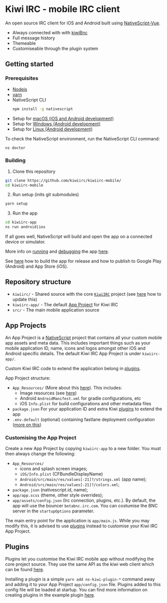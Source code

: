 # Kiwi IRC - mobile IRC client

An open source IRC client for iOS and Android built using [NativeScript-Vue](http://nativescript-vue.org/).

- Always connected with with [kiwiBnc](https://github.com/kiwiirc/kiwibnc)
- Full message history
- Themeable
- Customiseable through the plugin system

## Getting started

### Prerequisites

- [Nodejs](https://nodejs.org/)
- [yarn](https://yarnpkg.com/)
- NativeScript CLI
  ```bash
  npm install -g nativescript
  ```
- Setup for [macOS (iOS and Android development)](https://docs.nativescript.org/start/ns-setup-os-x)
- Setup for [Windows (Android development)](https://docs.nativescript.org/start/ns-setup-win)
- Setup for [Linux (Android development)](https://docs.nativescript.org/start/ns-setup-linux)

To check the NativeScript environment, run the NativeScript CLI command:

```bash
ns doctor
```

### Building

1. Clone this repository

```bash
git clone https://github.com/kiwiirc/kiwiirc-mobile/
cd kiwiirc-mobile
```

2. Run setup (inits git submodules)

```bash
yarn setup
```

3. Run the app

```bash
cd kiwiirc-app
ns run android|ios
```

If all goes well, NativeScript will build and open the app on a connected 
device or simulator.

More info on [running](./docs/running.md#Running) and [debugging](./docs/running.md#Debugging) the app [here](./docs/running.md).

See [here](./docs/publishing.md) how to build the app for release and how to publish to Google Play (Android) and App Store (iOS).

## Repository structure
- `kiwiirc/` - Shared source with the core [`KiwiIRC`](https://github.com/kiwiirc/kiwiirc) project (see [here](./docs/updating_kiwiirc.md) how to update this)
- `kiwiirc-app/` - The default [App Project](#App-Project) for Kiwi IRC
- `src/` - The main mobile application source

## App Projects

An App Project is a [NativeScript](https://www.nativescript.com) project that contains all your custom mobile app assets and meta data. This includes important things such as your mobile application ID, name, icons and logos amongst other iOS and Android specific details. The default Kiwi IRC App Project is under `kiwiirc-app/`.

Custom Kiwi IRC code to extend the application belong in [plugins](#Plugins).

App Project structure:
- `App_Resources/` (More about this [here](https://docs.nativescript.org/core-concepts/project-structure-app#appapp_resources)). This includes:
	- Image resources (see [here](https://docs.nativescript.org/ui/image-resources))
	- Android `AndroidManifest.xml` for gradle configurations, etc
	- iOS `Info.plist` for build configurations and other metadata files
- `package.json` For your application ID and extra Kiwi [plugins](#Plugins) to extend the app
- `.env.default` (optional) containing fastlane deployment configuration ([more on this](./docs/deploying.md))

### Customising the App Project

Create a new App Project by copying `kiwiirc-app` to a new folder. You must then always change the following:

- `App_Resources/`
  - icons and splash screen images;
  - `iOS/Info.plist` (CFBundleDisplayName)
  - `Android/src/main/res/values[-21]?/strings.xml` (app name);
  - `Android/src/main/res/values[-21]?/colors.xml`;
- `package.json` (nativescript.id, name);
- `app/app.scss` (theme, other style overrides);
- `app/assets/config.json` (Irc connection, plugins, etc.). By default, the app will use the 
bouncer `betabnc.irc.com`. You can costumise the BNC server in the `startupOptions` parameter.

The main entry point for the application is `app/main.js`. While you may modify this, it is advised to use [plugins](#Plugins) instead to customise your Kiwi IRC App Project.

## Plugins

Plugins let you customise the Kiwi IRC mobile app without modifying the core project source. They use the same API as the kiwi web client which can be found [here](https://github.com/kiwiirc/kiwiirc/wiki/Plugins#api).

Installing a plugin is a simple `yarn add ns-kiwi-plugin-*` command away and adding it to your App Project `app/config.json` file. Plugins added to this config file will be loaded at startup. You can find more information on creating plugins in the example plugin [here](https://github.com/kiwiirc/ns-kiwi-plugin-sample).
